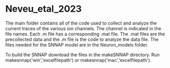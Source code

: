 # Neveu_etal_2023

The main folder contains all of the code used to collect and analyze the current traces of the various ion channels.  The channel is indicated in the file names.  Each .m file has a corresponding .mat file.  The .mat files are the precollected data and the .m file is the code to analyze the data file.  The files needed for the SNNAP model are in the Neuron_models folder.  

To build the SNNAP download the files in the makeSNNAP directory.  Run makesnnap('win','excelfilepath') or makesnnap('mac','excelfilepath'). 